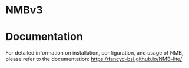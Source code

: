 # NMBv3

# Documentation
For detailed information on installation, configuration, and usage of NMB, please refer to the documentation: https://fancyc-bsi.github.io/NMB-lite/
